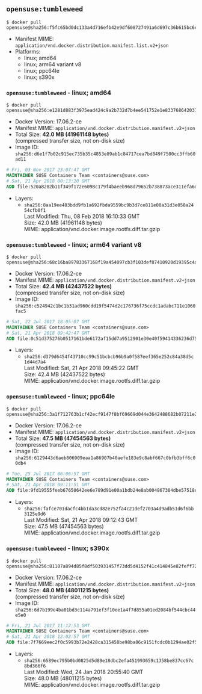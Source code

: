 ## `opensuse:tumbleweed`

```console
$ docker pull opensuse@sha256:f5fc65bd0dc133a4d716efb42e9df608727491a6d697c36b615bc6c6ba069fa1
```

-	Manifest MIME: `application/vnd.docker.distribution.manifest.list.v2+json`
-	Platforms:
	-	linux; amd64
	-	linux; arm64 variant v8
	-	linux; ppc64le
	-	linux; s390x

### `opensuse:tumbleweed` - linux; amd64

```console
$ docker pull opensuse@sha256:e1281d883f3975ead424c9a2b732d7b4ee541752e1e8337686420372713f642c
```

-	Docker Version: 17.06.2-ce
-	Manifest MIME: `application/vnd.docker.distribution.manifest.v2+json`
-	Total Size: **42.0 MB (41961148 bytes)**  
	(compressed transfer size, not on-disk size)
-	Image ID: `sha256:d6e1f7b02c915ec735b35c4853e89ab1c84717cea7bd849f7500cc3ffb60ad11`

```dockerfile
# Fri, 03 Nov 2017 23:07:47 GMT
MAINTAINER SUSE Containers Team <containers@suse.com>
# Sat, 21 Apr 2018 00:13:20 GMT
ADD file:520a8282b11f349f172e6098c179f4baeeb968d79652b738873ace311efa6d8d in / 
```

-	Layers:
	-	`sha256:8aa19ee403bdd9fb1a692fbda9559bc9b3d7ce811e08a31d3e058a2454cfb0f1`  
		Last Modified: Thu, 08 Feb 2018 16:10:33 GMT  
		Size: 42.0 MB (41961148 bytes)  
		MIME: application/vnd.docker.image.rootfs.diff.tar.gzip

### `opensuse:tumbleweed` - linux; arm64 variant v8

```console
$ docker pull opensuse@sha256:68c16ba89783367168f19a454097cb3f103def87410920d19395c4a85f9f9a44
```

-	Docker Version: 17.06.2-ce
-	Manifest MIME: `application/vnd.docker.distribution.manifest.v2+json`
-	Total Size: **42.4 MB (42437522 bytes)**  
	(compressed transfer size, not on-disk size)
-	Image ID: `sha256:c524942c1bc1b31ad960cdd19f5474d2c176736f75ccdc1adabc711e1060fac5`

```dockerfile
# Sat, 22 Jul 2017 18:05:07 GMT
MAINTAINER SUSE Containers Team <containers@suse.com>
# Sat, 21 Apr 2018 09:42:47 GMT
ADD file:0c51d375276b0517161bde6172af15dd7a9512901e30e40f59414336236d75e7 in / 
```

-	Layers:
	-	`sha256:d379d6454f43710cc99c51bcbcb96b9a0f587eef365e252c84a38d5c1d44d7a4`  
		Last Modified: Sat, 21 Apr 2018 09:45:22 GMT  
		Size: 42.4 MB (42437522 bytes)  
		MIME: application/vnd.docker.image.rootfs.diff.tar.gzip

### `opensuse:tumbleweed` - linux; ppc64le

```console
$ docker pull opensuse@sha256:3a1f712763b1cf42ecf9147f8bf69669d044e3642488682b07211e20d631363b
```

-	Docker Version: 17.06.2-ce
-	Manifest MIME: `application/vnd.docker.distribution.manifest.v2+json`
-	Total Size: **47.5 MB (47454563 bytes)**  
	(compressed transfer size, not on-disk size)
-	Image ID: `sha256:6129443d6aeb806909eaa1a86907b40aefe183e9c8abf667c0bfb3bff6c00db4`

```dockerfile
# Tue, 25 Jul 2017 06:06:57 GMT
MAINTAINER SUSE Containers Team <containers@suse.com>
# Sat, 21 Apr 2018 09:11:51 GMT
ADD file:9fd19555feeb67650642ee6e789d91e00a1bdb24e8ab004867384dbe57518cc1 in / 
```

-	Layers:
	-	`sha256:fafce701dacfc4bb1da3cd82e752fa4c21def2703a4d9adb51d6f6bb3125e9d6`  
		Last Modified: Sat, 21 Apr 2018 09:12:43 GMT  
		Size: 47.5 MB (47454563 bytes)  
		MIME: application/vnd.docker.image.rootfs.diff.tar.gzip

### `opensuse:tumbleweed` - linux; s390x

```console
$ docker pull opensuse@sha256:81107a894d85f8df503931457f73dd5d4152f41c414845e82feff7258220c80d
```

-	Docker Version: 17.06.2-ce
-	Manifest MIME: `application/vnd.docker.distribution.manifest.v2+json`
-	Total Size: **48.0 MB (48011215 bytes)**  
	(compressed transfer size, not on-disk size)
-	Image ID: `sha256:6d7b199e4ba01bd3c114a791ef3f10ee1a4f7d855a01ed2084bf544cbc44e5e0`

```dockerfile
# Fri, 21 Jul 2017 11:12:53 GMT
MAINTAINER SUSE Containers Team <containers@suse.com>
# Sat, 21 Apr 2018 12:02:57 GMT
ADD file:7f7669eec2f0c5993b72e2428ca315458be98ba86c9151fcdc0b1294ae02f550 in / 
```

-	Layers:
	-	`sha256:6589ec795b0bd0825d5d89e18dbc2efa451993659c1358be837cc67c8bd366f6`  
		Last Modified: Wed, 24 Jan 2018 20:55:40 GMT  
		Size: 48.0 MB (48011215 bytes)  
		MIME: application/vnd.docker.image.rootfs.diff.tar.gzip
